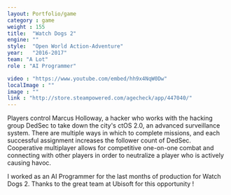 ```yaml
---
layout: Portfolio/game
category : game
weight : 155
title:  "Watch Dogs 2" 
engine: ""
style:  "Open World Action-Adventure"
year:   "2016-2017"
team: "A Lot"
role : "AI Programmer"

video : "https://www.youtube.com/embed/hh9x4NqW0Dw"
localImage : ""
image : ""
link : "http://store.steampowered.com/agecheck/app/447040/"
---
```

Players control Marcus Holloway, a hacker who works with the hacking group DedSec to take down the city's ctOS 2.0, an advanced surveillance system. There are multiple ways in which to complete missions, and each successful assignment increases the follower count of DedSec. Cooperative multiplayer allows for competitive one-on-one combat and connecting with other players in order to neutralize a player who is actively causing havoc.

I worked as an AI Programmer for the last months of production for Watch Dogs 2.
Thanks to the great team at Ubisoft for this opportunity !